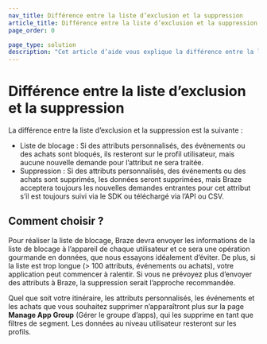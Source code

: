 ```yaml
---
nav_title: Différence entre la liste d’exclusion et la suppression
article_title: Différence entre la liste d’exclusion et la suppression
page_order: 0

page_type: solution
description: "Cet article d’aide vous explique la différence entre la liste de blocage et la suppression d’attributs."
---
```


# Différence entre la liste d’exclusion et la suppression

La différence entre la liste d’exclusion et la suppression est la suivante :
- Liste de blocage : Si des attributs personnalisés, des événements ou des achats sont bloqués, ils resteront sur le profil utilisateur, mais aucune nouvelle demande pour l’attribut ne sera traitée.
- Suppression : Si des attributs personnalisés, des événements ou des achats sont supprimés, les données seront supprimées, mais Braze acceptera toujours les nouvelles demandes entrantes pour cet attribut s’il est toujours suivi via le SDK ou téléchargé via l’API ou CSV. 

## Comment choisir ?

Pour réaliser la liste de blocage, Braze devra envoyer les informations de la liste de blocage à l’appareil de chaque utilisateur et ce sera une opération gourmande en données, que nous essayons idéalement d’éviter. De plus, si la liste est trop longue (> 100 attributs, événements ou achats), votre application peut commencer à ralentir. Si vous ne prévoyez plus d’envoyer des attributs à Braze, la suppression serait l’approche recommandée.

Quel que soit votre itinéraire, les attributs personnalisés, les événements et les achats que vous souhaitez supprimer n’apparaîtront plus sur la page **Manage App Group** (Gérer le groupe d’apps), qui les supprime en tant que filtres de segment. Les données au niveau utilisateur resteront sur les profils. 

